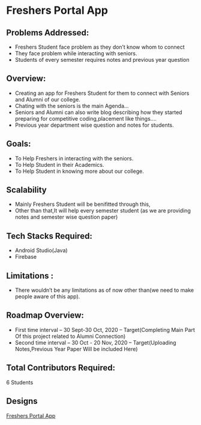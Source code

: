 # Freshers Portal App


## Problems Addressed:

* Freshers Student face problem as they don’t know whom to connect          
* They face problem while interacting with seniors.<br />
* Students of every semester requires notes and previous year question<br />

## Overview:

* Creating an app for Freshers Student for them to connect with Seniors and Alumni of our college.
* Chating with the seniors is the main Agenda...
* Seniors and Alumni can also write blog describing how they started preparing for competitive coding,placement like things....
* Previous year department wise question and notes for students.

## Goals:

* To Help Freshers in interacting with the seniors.<br />
* To Help Student in their Academics.<br />
* To Help Student in knowing more about our college.<br />

## Scalability

* Mainly Freshers Student will be benifitted through this,<br />
* Other than that,It will help every semester student (as we are providing notes and semester wise question  paper)

## Tech Stacks Required:

* Android Studio(Java)<br />
* Firebase

## Limitations :

* There wouldn’t be any limitations as of now other than(we need to make people aware of this app).

## Roadmap Overview:

* First time interval – 30 Sept-30 Oct, 2020 – Target(Completing Main Part Of this project related to Alumni Connection)<br />
* Second time interval – 30 Oct - 20 Nov, 2020 – Target(Uploading Notes,Previous Year Paper Will be included Here) <br />

## Total Contributors Required:
6 Students
## Designs

[Freshers Portal App](https://www.figma.com/file/X2sky3vqdNnEoNV6IvHKf4/DSC-Mobile-Development-Designs?node-id=0%3A1)


